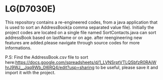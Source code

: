 # LG(D7030E)

This repository contains a re-engineered codes, from a java application that is used to sort an AddressBook(a comma separated value file).
Initially the project codes are located on a single file named SortContacts.java can sort addressBook based on lastName or on age.
after reengineering new features are added.please navigate through source codes for more informations.

P.S: Find the AddressBook.csv file to sort here:https://docs.google.com/spreadsheets/d/1_LVNSrptVTLQSbfzR0RAjWhrJ9WJ__Jqq9Wb_0l6RQ4/edit?usp=sharing 
to be useful, please save it and import it with the project.
